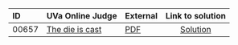 | ID | UVa Online Judge | External | Link to solution |
|:---|:---|:---|:---:|
| 00657 | [The die is cast](https://onlinejudge.org/index.php?option=com_onlinejudge&Itemid=8&category=667&page=show_problem&problem=598) | [PDF](https://onlinejudge.org/external/6/657.pdf) | [Solution](https%3A//github.com/versenyi98/programming-contests/tree/master/UVa%20Online%20Judge/00657%2520-%2520The%2520die%2520is%2520cast)|
